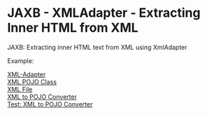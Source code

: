 # JAXB - XMLAdapter - Extracting Inner HTML from XML
JAXB: Extracting inner HTML text from XML using XmlAdapter

Example:

[XML-Adapter](https://github.com/prameshbhattarai/extract-inner-html-from-xml/blob/master/src/main/java/xml/adapter/DescriptionAdapter.java)  
[XML POJO Class](https://github.com/prameshbhattarai/extract-inner-html-from-xml/blob/master/src/main/java/model/Record.java)  
[XML File](https://github.com/prameshbhattarai/extract-inner-html-from-xml/blob/master/src/test/resources/record.xml)  
[XML to POJO Converter](https://github.com/prameshbhattarai/extract-inner-html-from-xml/blob/master/src/main/java/xml/DefaultXmlToPojoConverter.java)  
[Test: XML to POJO Converter](https://github.com/prameshbhattarai/extract-inner-html-from-xml/blob/master/src/test/java/xml/DefaultXmlToPojoConverterTest.java)  

